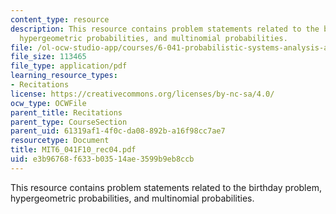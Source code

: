 ```yaml
---
content_type: resource
description: This resource contains problem statements related to the birthday problem,
  hypergeometric probabilities, and multinomial probabilities.
file: /ol-ocw-studio-app/courses/6-041-probabilistic-systems-analysis-and-applied-probability-fall-2010/e3b96768f633b03514ae3599b9eb8ccb_MIT6_041F10_rec04.pdf
file_size: 113465
file_type: application/pdf
learning_resource_types:
- Recitations
license: https://creativecommons.org/licenses/by-nc-sa/4.0/
ocw_type: OCWFile
parent_title: Recitations
parent_type: CourseSection
parent_uid: 61319af1-4f0c-da08-892b-a16f98cc7ae7
resourcetype: Document
title: MIT6_041F10_rec04.pdf
uid: e3b96768-f633-b035-14ae-3599b9eb8ccb
---
```

This resource contains problem statements related to the birthday problem, hypergeometric probabilities, and multinomial probabilities.
